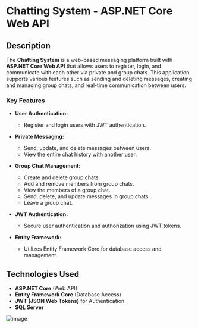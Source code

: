 # Chatting System - ASP.NET Core Web API

## Description

The **Chatting System** is a web-based messaging platform built with **ASP.NET Core Web API** that allows users to register, login, and communicate with each other via private and group chats. This application supports various features such as sending and deleting messages, creating and managing group chats, and real-time communication between users.

### Key Features

- **User Authentication:**
  - Register and login users with JWT authentication.
  
- **Private Messaging:**
  - Send, update, and delete messages between users.
  - View the entire chat history with another user.
  
- **Group Chat Management:**
  - Create and delete group chats.
  - Add and remove members from group chats.
  - View the members of a group chat.
  - Send, delete, and update messages in group chats.
  - Leave a group chat.

- **JWT Authentication:**
  - Secure user authentication and authorization using JWT tokens.
  
- **Entity Framework:**
  - Utilizes Entity Framework Core for database access and management.

## Technologies Used

- **ASP.NET Core** (Web API)
- **Entity Framework Core** (Database Access)
- **JWT (JSON Web Tokens)** for Authentication
- **SQL Server** 

![image](https://github.com/user-attachments/assets/a2c889d0-37a0-4bc8-9430-3850d024a502)
